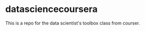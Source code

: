 datasciencecoursera
===================

This is a repo for the data scientist's toolbox class from courser.
